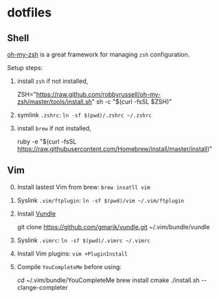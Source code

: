 dotfiles
========

Shell
-----

[oh-my-zsh](https://github.com/robbyrussell/oh-my-zsh) is a great framework for
managing `zsh` configuration.

Setup steps:

1. install `zsh` if not installed, 

    ZSH="https://raw.github.com/robbyrussell/oh-my-zsh/master/tools/install.sh"
    sh -c "$(curl -fsSL $ZSH)"

2. symlink `.zshrc`: `ln -sf $(pwd)/.zshrc ~/.zshrc`

3. install `brew` if not installed,

    ruby -e "$(curl -fsSL https://raw.githubusercontent.com/Homebrew/install/master/install)"


Vim
---

0. Install lastest Vim from brew: `brew insatll vim`

1. Syslink `.vim/ftplugin`: `ln -sf $(pwd)/vim ~/.vim/ftplugin` 

2. Install [Vundle](https://github.com/gmarik/Vundle.vim)

    git clone https://github.com/gmarik/vundle.git ~/.vim/bundle/vundle

3. Syslink `.vimrc`: `ln -sf $(pwd)/.vimrc ~/.vimrc`

4. Install Vim plugins: `vim +PluginInstall`

5. Compile `YouCompleteMe` before using: 

    cd ~/.vim/bundle/YouCompleteMe
    brew install cmake
    ./install.sh --clange-completer
